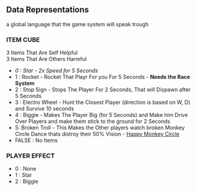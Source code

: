 ## Data Representations
a global language that the game system will speak trough
### ITEM CUBE
 
3 Items That Are Self Helpful\
3 Items That Are Others Harmful

- *0 : Star - 2x Speed for 5 Seconds*
- 1 : Rocket - Rocket That Playr For you For 5 Seconds - **Needs the Race System**
- 2 : Stop Sign - Stops The Player For 2 Seconds, That will Dispawn after 5 Seconds
- 3 : Electro Wheel - Hunt the Closest Player (direction is based on W, D) and Survive 10 seconds
- 4 : Biggie - Makes The Player Big (for 5 Seconds) and Make him Drive Over Players and make them stick to the ground for 2 Seconds
- 5: Broken Troll - This Makes the Other players watch broken Monkey Circle Dance thats distroy their 50% Vision - [Happy Monkey Circle](https://youtu.be/4-UbHw8eDzM?si=93JQVF_O7M8083A_&t=9643)
- FALSE : No Items

### PLAYER EFFECT
- 0 : None
- 1 : Star
- 2 : Biggie